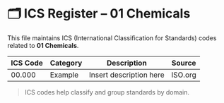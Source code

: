 # 🗂 ICS Register – 01 Chemicals

This file maintains ICS (International Classification for Standards) codes related to **01 Chemicals**.

| ICS Code | Category | Description | Source |
|----------|----------|-------------|--------|
| 00.000   | Example  | Insert description here | ISO.org |

> ICS codes help classify and group standards by domain.
